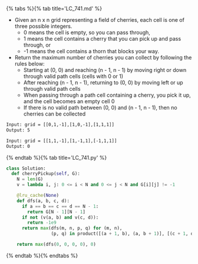 {% tabs %}{% tab title='LC_741.md' %}

* Given an n x n grid representing a field of cherries, each cell is one of three possible integers.
  * 0 means the cell is empty, so you can pass through,
  * 1 means the cell contains a cherry that you can pick up and pass through, or
  * -1 means the cell contains a thorn that blocks your way.
* Return the maximum number of cherries you can collect by following the rules below:
  * Starting at (0, 0) and reaching (n - 1, n - 1) by moving right or down through valid path cells (cells with 0 or 1)
  * After reaching (n - 1, n - 1), returning to (0, 0) by moving left or up through valid path cells
  * When passing through a path cell containing a cherry, you pick it up, and the cell becomes an empty cell 0
  * If there is no valid path between (0, 0) and (n - 1, n - 1), then no cherries can be collected

```txt
Input: grid = [[0,1,-1],[1,0,-1],[1,1,1]]
Output: 5

Input: grid = [[1,1,-1],[1,-1,1],[-1,1,1]]
Output: 0
```

{% endtab %}{% tab title='LC_741.py' %}

```py
class Solution:
  def cherryPickup(self, G):
    N = len(G)
    v = lambda i, j: 0 <= i < N and 0 <= j < N and G[i][j] != -1

    @lru_cache(None)
    def dfs(a, b, c, d):
      if a == b == c == d == N - 1:
        return G[N - 1][N - 1]
      if not (v(a, b) and v(c, d)):
        return -1e9
      return max(dfs(m, n, p, q) for (m, n),
                 (p, q) in product([(a + 1, b), (a, b + 1)], [(c + 1, d), (c, d + 1)])) + G[a][b] + G[c][d] * (a != c)

    return max(dfs(0, 0, 0, 0), 0)
```

{% endtab %}{% endtabs %}
